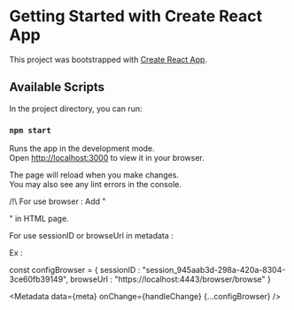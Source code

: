 # Getting Started with Create React App

This project was bootstrapped with [Create React App](https://github.com/facebook/create-react-app).

## Available Scripts

In the project directory, you can run:

### `npm start`

Runs the app in the development mode.\
Open [http://localhost:3000](http://localhost:3000) to view it in your browser.

The page will reload when you make changes.\
You may also see any lint errors in the console.


/!\ For use browser :
Add "<div id="modal" />" in HTML page.



For use sessionID or browseUrl in metadata :

Ex : 

const configBrowser = {
  sessionID : "session_945aab3d-298a-420a-8304-3ce60fb39149",
  browseUrl : "https://localhost:4443/browser/browse"
}

<Metadata data={meta} onChange={handleChange} {...configBrowser} />